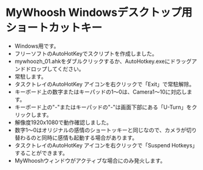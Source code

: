 # MyWhoosh Windowsデスクトップ用　ショートカットキー

- Windows用です。
- フリーソフトのAutoHotKeyでスクリプトを作成しました。
- mywhoozh_01.ahkをダブルクリックするか、AutoHotkey.exeにドラッグアンドドロップしてください。
- 常駐します。
- タスクトレイのAutoHotKey アイコンを右クリックで「Exit」で常駐解除。
- キーボード上の数字またはキーパッドの1～0は、Camera1～10に対応します。
- キーボード上の"-"またはキーパッドの"-"は画面下部にある「U-Turn」をクリックします。
- 解像度1920x1080で動作確認しました。
- 数字1～0はオリジナルの感情のショートッキーと同じなので、カメラが切り替わるのと同時に感情も起動する場合があります。
- タスクトレイのAutoHotKey アイコンを右クリックで「Suspend Hotkeys」することができます。
- MyWhooshウィンドウがアクティブな場合にのみ発火します。
